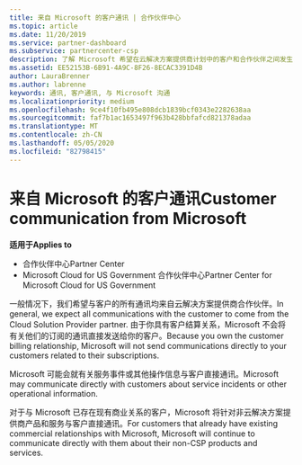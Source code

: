 ```yaml
---
title: 来自 Microsoft 的客户通讯 | 合作伙伴中心
ms.topic: article
ms.date: 11/20/2019
ms.service: partner-dashboard
ms.subservice: partnercenter-csp
description: 了解 Microsoft 希望在云解决方案提供商计划中的客户和合作伙伴之间发生客户通信的方式。
ms.assetid: EE52153B-6B91-4A9C-8F26-8ECAC3391D4B
author: LauraBrenner
ms.author: labrenne
keywords: 通讯, 客户通讯, 与 Microsoft 沟通
ms.localizationpriority: medium
ms.openlocfilehash: 9ce4f10fb495e808dcb1839bcf0343e2282638aa
ms.sourcegitcommit: faf7b1ac1653497f963b428bbfafcd821378adaa
ms.translationtype: MT
ms.contentlocale: zh-CN
ms.lasthandoff: 05/05/2020
ms.locfileid: "82798415"
---
```

# <a name="customer-communication-from-microsoft"></a><span data-ttu-id="97818-104">来自 Microsoft 的客户通讯</span><span class="sxs-lookup"><span data-stu-id="97818-104">Customer communication from Microsoft</span></span>

<span data-ttu-id="97818-105">**适用于**</span><span class="sxs-lookup"><span data-stu-id="97818-105">**Applies to**</span></span>

-  <span data-ttu-id="97818-106">合作伙伴中心</span><span class="sxs-lookup"><span data-stu-id="97818-106">Partner Center</span></span>
-  <span data-ttu-id="97818-107">Microsoft Cloud for US Government 合作伙伴中心</span><span class="sxs-lookup"><span data-stu-id="97818-107">Partner Center for Microsoft Cloud for US Government</span></span>


<span data-ttu-id="97818-108">一般情况下，我们希望与客户的所有通讯均来自云解决方案提供商合作伙伴。</span><span class="sxs-lookup"><span data-stu-id="97818-108">In general, we expect all communications with the customer to come from the Cloud Solution Provider partner.</span></span> <span data-ttu-id="97818-109">由于你具有客户结算关系，Microsoft 不会将有关他们的订阅的通讯直接发送给你的客户。</span><span class="sxs-lookup"><span data-stu-id="97818-109">Because you own the customer billing relationship, Microsoft will not send communications directly to your customers related to their subscriptions.</span></span>

<span data-ttu-id="97818-110">Microsoft 可能会就有关服务事件或其他操作信息与客户直接通讯。</span><span class="sxs-lookup"><span data-stu-id="97818-110">Microsoft may communicate directly with customers about service incidents or other operational information.</span></span>

<span data-ttu-id="97818-111">对于与 Microsoft 已存在现有商业关系的客户，Microsoft 将针对非云解决方案提供商产品和服务与客户直接通讯。</span><span class="sxs-lookup"><span data-stu-id="97818-111">For customers that already have existing commercial relationships with Microsoft, Microsoft will continue to communicate directly with them about their non-CSP products and services.</span></span>

 

 



